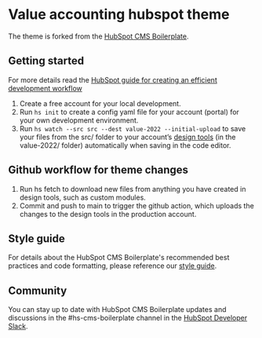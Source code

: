 # Value accounting hubspot theme

The theme is forked from the [HubSpot CMS Boilerplate](https://designers.hubspot.com/docs/building-blocks/themes/hubspot-cms-boilerplate).

## Getting started

For more details read the [HubSpot guide for creating an efficient development workflow](https://developers.hubspot.com/docs/cms/guides/creating-an-efficient-development-workflow)

1. Create a free account for your local development.
1. Run `hs init` to create a config yaml file for your account (portal) for your own development environment.
1. Run `hs watch --src src --dest value-2022 --initial-upload` to save your files from the src/ folder to your account’s [design tools](https://developers.hubspot.com/docs/cms/developer-reference/design-manager) (in the value-2022/ folder) automatically when saving in the code editor.

## Github workflow for theme changes

1. Run hs fetch to download new files from anything you have created in design tools, such as custom modules.
1. Commit and push to main to trigger the github action, which uploads the changes to the design tools in the production account.

## Style guide

For details about the HubSpot CMS Boilerplate's recommended best practices and code formatting, please reference our [style guide](https://github.com/HubSpot/cms-theme-boilerplate/blob/master/STYLEGUIDE.md).

## Community

You can stay up to date with HubSpot CMS Boilerplate updates and discussions in the #hs-cms-boilerplate channel in the [HubSpot Developer Slack](https://designers.hubspot.com/slack).
